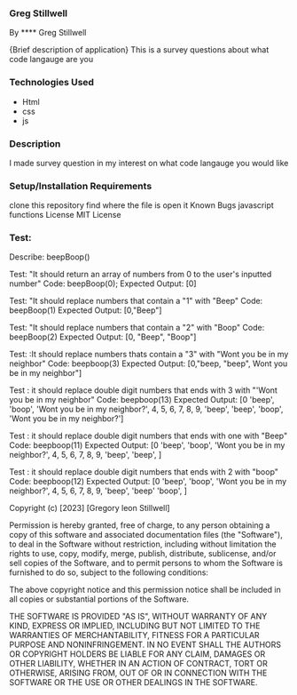### Greg Stillwell

By ****
Greg Stillwell

{Brief description of application}
This is a survey questions about what code langauge are you

### Technologies Used
- Html
- css
- js

### Description
I made survey question in my interest on what code langauge you would like

### Setup/Installation Requirements
clone this repository
find where the file is
open it
Known Bugs
javascript functions
License
MIT License

### Test:

Describe: beepBoop()

Test: "It should return an array of numbers from 0 to the user's inputted number"
Code: beepBoop(0);
Expected Output: [0]

Test: "It should replace numbers that contain a "1" with "Beep"
Code: beepBoop(1)
Expected Output: [0,"Beep"]

Test: "It should replace numbers that contain a "2" with "Boop"
Code: beepBoop(2)
Expected Output: [0, "Beep", "Boop"]

Test: :It should replace numbers thats contain a "3" with "Wont you be in my neighbor" 
Code: beepboop(3)
Expected Output: [0,"beep, "beep", Wont you be in my neighbor"]

Test : it should replace double digit numbers that ends with 3 with "'Wont you be in my neighbor"
Code: beepboop(13)
Expected Output:  [0 'beep', 'boop', 'Wont you be in my neighbor?', 4, 5, 6, 7, 8, 9, 'beep', 'beep', 'boop', 'Wont you be in my neighbor?']

Test : it should replace double digit numbers that ends with one with "Beep"
Code: beepboop(11)
Expected Output:  [0 'beep', 'boop', 'Wont you be in my neighbor?', 4, 5, 6, 7, 8, 9, 'beep', 'beep', ]

Test : it should replace double digit numbers that ends with 2 with "boop"
Code: beepboop(12)
Expected Output:  [0 'beep', 'boop', 'Wont you be in my neighbor?', 4, 5, 6, 7, 8, 9, 'beep', 'beep' 'boop', ]



Copyright (c) [2023] [Gregory leon Stillwell]

Permission is hereby granted, free of charge, to any person obtaining a copy of this software and associated documentation files (the "Software"), to deal in the Software without restriction, including without limitation the rights to use, copy, modify, merge, publish, distribute, sublicense, and/or sell copies of the Software, and to permit persons to whom the Software is furnished to do so, subject to the following conditions:

The above copyright notice and this permission notice shall be included in all copies or substantial portions of the Software.

THE SOFTWARE IS PROVIDED "AS IS", WITHOUT WARRANTY OF ANY KIND, EXPRESS OR IMPLIED, INCLUDING BUT NOT LIMITED TO THE WARRANTIES OF MERCHANTABILITY, FITNESS FOR A PARTICULAR PURPOSE AND NONINFRINGEMENT. IN NO EVENT SHALL THE AUTHORS OR COPYRIGHT HOLDERS BE LIABLE FOR ANY CLAIM, DAMAGES OR OTHER LIABILITY, WHETHER IN AN ACTION OF CONTRACT, TORT OR OTHERWISE, ARISING FROM, OUT OF OR IN CONNECTION WITH THE SOFTWARE OR THE USE OR OTHER DEALINGS IN THE SOFTWARE.